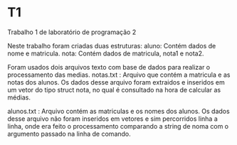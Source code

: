 # T1
Trabalho 1 de laboratório de programação 2

Neste trabalho foram criadas duas estruturas:
  aluno: Contém dados de nome e matricula.
  nota: Contém dados de matricula, nota1 e nota2.
  
Foram usados dois arquivos texto com base de dados para realizar o processamento das medias.
  notas.txt : Arquivo que contém a matricula e as notas dos alunos. Os dados desse arquivo foram extraidos e inseridos em um vetor do tipo struct nota, no qual é consultado na hora de calcular as médias.

  alunos.txt : Arquivo contém as matriculas e os nomes dos alunos. Os dados desse arquivo não foram inseridos em vetores e sim percorridos linha a linha, onde era feito o processamento comparando a string de noma com o argumento passado na linha de comando.
  
  

